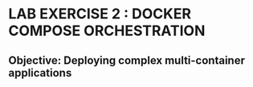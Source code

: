 # LAB EXERCISE 2 : DOCKER COMPOSE ORCHESTRATION
## Objective:  Deploying complex multi-container applications
